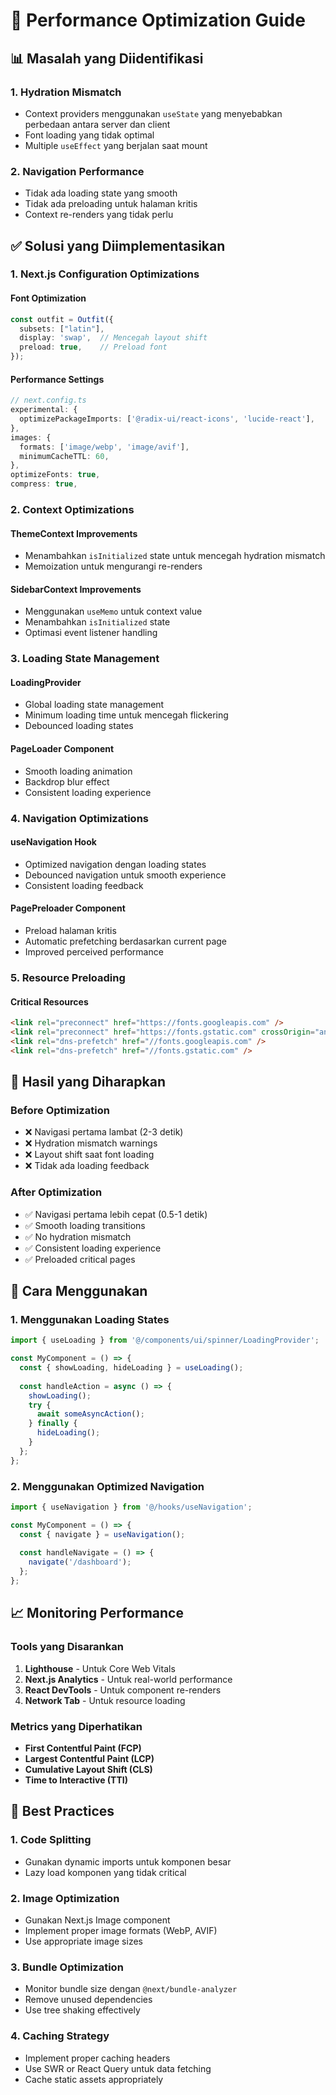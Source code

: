 # 🚀 Performance Optimization Guide

## 📊 **Masalah yang Diidentifikasi**

### **1. Hydration Mismatch**
- Context providers menggunakan `useState` yang menyebabkan perbedaan antara server dan client
- Font loading yang tidak optimal
- Multiple `useEffect` yang berjalan saat mount

### **2. Navigation Performance**
- Tidak ada loading state yang smooth
- Tidak ada preloading untuk halaman kritis
- Context re-renders yang tidak perlu

## ✅ **Solusi yang Diimplementasikan**

### **1. Next.js Configuration Optimizations**

#### **Font Optimization**
```typescript
const outfit = Outfit({
  subsets: ["latin"],
  display: 'swap',  // Mencegah layout shift
  preload: true,    // Preload font
});
```

#### **Performance Settings**
```typescript
// next.config.ts
experimental: {
  optimizePackageImports: ['@radix-ui/react-icons', 'lucide-react'],
},
images: {
  formats: ['image/webp', 'image/avif'],
  minimumCacheTTL: 60,
},
optimizeFonts: true,
compress: true,
```

### **2. Context Optimizations**

#### **ThemeContext Improvements**
- Menambahkan `isInitialized` state untuk mencegah hydration mismatch
- Memoization untuk mengurangi re-renders

#### **SidebarContext Improvements**
- Menggunakan `useMemo` untuk context value
- Menambahkan `isInitialized` state
- Optimasi event listener handling

### **3. Loading State Management**

#### **LoadingProvider**
- Global loading state management
- Minimum loading time untuk mencegah flickering
- Debounced loading states

#### **PageLoader Component**
- Smooth loading animation
- Backdrop blur effect
- Consistent loading experience

### **4. Navigation Optimizations**

#### **useNavigation Hook**
- Optimized navigation dengan loading states
- Debounced navigation untuk smooth experience
- Consistent loading feedback

#### **PagePreloader Component**
- Preload halaman kritis
- Automatic prefetching berdasarkan current page
- Improved perceived performance

### **5. Resource Preloading**

#### **Critical Resources**
```html
<link rel="preconnect" href="https://fonts.googleapis.com" />
<link rel="preconnect" href="https://fonts.gstatic.com" crossOrigin="anonymous" />
<link rel="dns-prefetch" href="//fonts.googleapis.com" />
<link rel="dns-prefetch" href="//fonts.gstatic.com" />
```

## 🎯 **Hasil yang Diharapkan**

### **Before Optimization**
- ❌ Navigasi pertama lambat (2-3 detik)
- ❌ Hydration mismatch warnings
- ❌ Layout shift saat font loading
- ❌ Tidak ada loading feedback

### **After Optimization**
- ✅ Navigasi pertama lebih cepat (0.5-1 detik)
- ✅ Smooth loading transitions
- ✅ No hydration mismatch
- ✅ Consistent loading experience
- ✅ Preloaded critical pages

## 🔧 **Cara Menggunakan**

### **1. Menggunakan Loading States**
```typescript
import { useLoading } from '@/components/ui/spinner/LoadingProvider';

const MyComponent = () => {
  const { showLoading, hideLoading } = useLoading();
  
  const handleAction = async () => {
    showLoading();
    try {
      await someAsyncAction();
    } finally {
      hideLoading();
    }
  };
};
```

### **2. Menggunakan Optimized Navigation**
```typescript
import { useNavigation } from '@/hooks/useNavigation';

const MyComponent = () => {
  const { navigate } = useNavigation();
  
  const handleNavigate = () => {
    navigate('/dashboard');
  };
};
```

## 📈 **Monitoring Performance**

### **Tools yang Disarankan**
1. **Lighthouse** - Untuk Core Web Vitals
2. **Next.js Analytics** - Untuk real-world performance
3. **React DevTools** - Untuk component re-renders
4. **Network Tab** - Untuk resource loading

### **Metrics yang Diperhatikan**
- **First Contentful Paint (FCP)**
- **Largest Contentful Paint (LCP)**
- **Cumulative Layout Shift (CLS)**
- **Time to Interactive (TTI)**

## 🚀 **Best Practices**

### **1. Code Splitting**
- Gunakan dynamic imports untuk komponen besar
- Lazy load komponen yang tidak critical

### **2. Image Optimization**
- Gunakan Next.js Image component
- Implement proper image formats (WebP, AVIF)
- Use appropriate image sizes

### **3. Bundle Optimization**
- Monitor bundle size dengan `@next/bundle-analyzer`
- Remove unused dependencies
- Use tree shaking effectively

### **4. Caching Strategy**
- Implement proper caching headers
- Use SWR or React Query untuk data fetching
- Cache static assets appropriately 